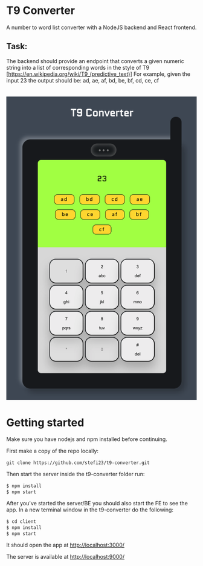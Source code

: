 # T9 Converter

A number to word list converter with a NodeJS backend and React frontend.

## Task:

The backend should provide an endpoint that converts a given numeric
string into a list of corresponding words in the style of T9
[https://en.wikipedia.org/wiki/T9_(predictive_text)] For example, given the input 23
the output should be: ad, ae, af, bd, be, bf, cd, ce, cf
<br>  
<br>
![Screenshot demonstrating input 23](t9-converter.png)

# Getting started

Make sure you have nodejs and npm installed before continuing.

First make a copy of the repo locally:

```
git clone https://github.com/stefi23/t9-converter.git
```

Then start the server inside the t9-converter folder run:

```
$ npm install
$ npm start
```

After you've started the server/BE you should also start the FE to see the app. In a new terminal window in the t9-converter do the following:

```
$ cd client
$ npm install
$ npm start
```

It should open the app at [http://localhost:3000/](http://localhost:3000/)

The server is available at [http://localhost:9000/](http://localhost:9000/)
